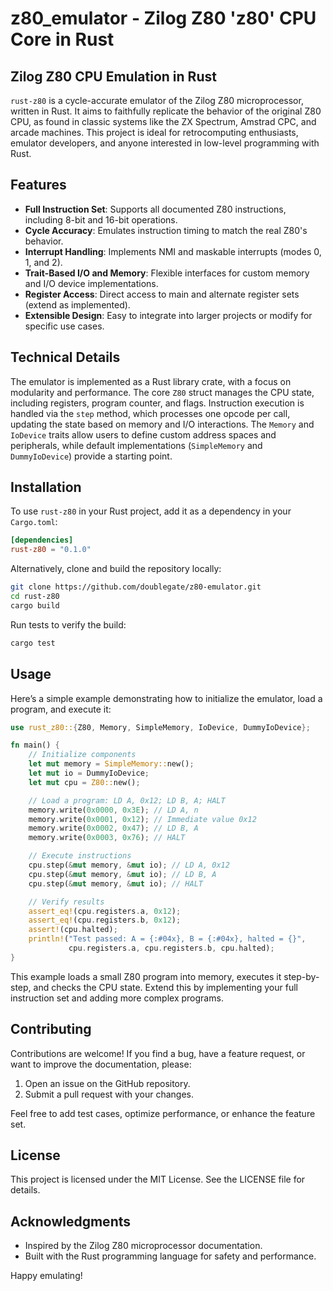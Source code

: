 # z80_emulator - Zilog Z80 'z80' CPU Core in Rust

## Zilog Z80 CPU Emulation in Rust

`rust-z80` is a cycle-accurate emulator of the Zilog Z80 microprocessor, written in Rust. It aims to faithfully replicate the behavior of the original Z80 CPU, as found in classic systems like the ZX Spectrum, Amstrad CPC, and arcade machines. This project is ideal for retrocomputing enthusiasts, emulator developers, and anyone interested in low-level programming with Rust.

## Features

- **Full Instruction Set**: Supports all documented Z80 instructions, including 8-bit and 16-bit operations.
- **Cycle Accuracy**: Emulates instruction timing to match the real Z80's behavior.
- **Interrupt Handling**: Implements NMI and maskable interrupts (modes 0, 1, and 2).
- **Trait-Based I/O and Memory**: Flexible interfaces for custom memory and I/O device implementations.
- **Register Access**: Direct access to main and alternate register sets (extend as implemented).
- **Extensible Design**: Easy to integrate into larger projects or modify for specific use cases.

## Technical Details

The emulator is implemented as a Rust library crate, with a focus on modularity and performance. The core `Z80` struct manages the CPU state, including registers, program counter, and flags. Instruction execution is handled via the `step` method, which processes one opcode per call, updating the state based on memory and I/O interactions. The `Memory` and `IoDevice` traits allow users to define custom address spaces and peripherals, while default implementations (`SimpleMemory` and `DummyIoDevice`) provide a starting point.

## Installation

To use `rust-z80` in your Rust project, add it as a dependency in your `Cargo.toml`:

```toml
[dependencies]
rust-z80 = "0.1.0"
```

Alternatively, clone and build the repository locally:

```sh
git clone https://github.com/doublegate/z80-emulator.git
cd rust-z80
cargo build
```

Run tests to verify the build:

```sh
cargo test
```

## Usage

Here’s a simple example demonstrating how to initialize the emulator, load a program, and execute it:

```rust
use rust_z80::{Z80, Memory, SimpleMemory, IoDevice, DummyIoDevice};

fn main() {
    // Initialize components
    let mut memory = SimpleMemory::new();
    let mut io = DummyIoDevice;
    let mut cpu = Z80::new();

    // Load a program: LD A, 0x12; LD B, A; HALT
    memory.write(0x0000, 0x3E); // LD A, n
    memory.write(0x0001, 0x12); // Immediate value 0x12
    memory.write(0x0002, 0x47); // LD B, A
    memory.write(0x0003, 0x76); // HALT

    // Execute instructions
    cpu.step(&mut memory, &mut io); // LD A, 0x12
    cpu.step(&mut memory, &mut io); // LD B, A
    cpu.step(&mut memory, &mut io); // HALT

    // Verify results
    assert_eq!(cpu.registers.a, 0x12);
    assert_eq!(cpu.registers.b, 0x12);
    assert!(cpu.halted);
    println!("Test passed: A = {:#04x}, B = {:#04x}, halted = {}", 
             cpu.registers.a, cpu.registers.b, cpu.halted);
}
```

This example loads a small Z80 program into memory, executes it step-by-step, and checks the CPU state. Extend this by implementing your full instruction set and adding more complex programs.

## Contributing

Contributions are welcome! If you find a bug, have a feature request, or want to improve the documentation, please:

1. Open an issue on the GitHub repository.
2. Submit a pull request with your changes.

Feel free to add test cases, optimize performance, or enhance the feature set.

## License

This project is licensed under the MIT License. See the LICENSE file for details.

## Acknowledgments

- Inspired by the Zilog Z80 microprocessor documentation.
- Built with the Rust programming language for safety and performance.

Happy emulating!
